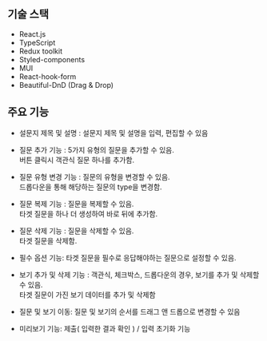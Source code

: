 
## 기술 스택 

- React.js
- TypeScript
- Redux toolkit
- Styled-components
- MUI
- React-hook-form
- Beautiful-DnD (Drag & Drop)

## 주요 기능 

 - 설문지 제목 및 설명 : 설문지 제목 및 설명을 입력, 편집할 수 있음

 - 질문 추가 기능 : 5가지 유형의 질문을 추가할 수 있음.</br>버튼 클릭시 객관식 질문 하나를 추가함.
   
 - 질문 유형 변경 기능 : 질문의 유형을 변경할 수 있음.</br>드롭다운을 통해 해당하는 질문의 type을 변경함.

 - 질문 복제 기능 : 질문을 복제할 수 있음.</br>타겟 질문을 하나 더 생성하여 바로 뒤에 추가함.

 - 질문 삭제 기능 : 질문을 삭제할 수 있음.</br>타겟 질문을 삭제함.

- 필수 옵션 기능:  타겟 질문을 필수로 응답해야하는 질문으로 설정할 수 있음.

- 보기 추가 및 삭제 기능 :  객관식, 체크박스, 드롭다운의 경우, 보기를 추가 및 삭제할 수 있음.</br>타겟 질문이 가진 보기 데이터를 추가 및 삭제함

- 질문 및 보기 이동:  질문 및 보기의 순서를 드래그 앤 드롭으로 변경할 수 있음

- 미리보기 기능: 제출( 입력한 결과 확인 ) / 입력 초기화 기능 
